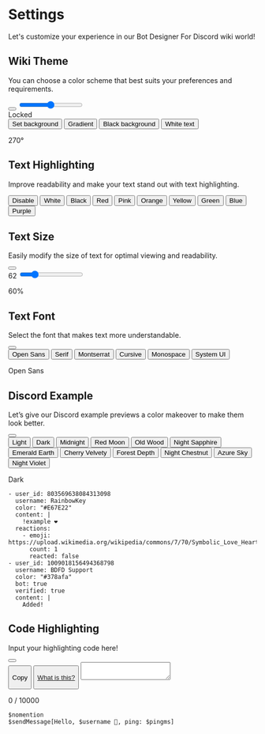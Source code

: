# Settings
Let's customize your experience in our Bot Designer For Discord wiki world!

<link rel="stylesheet" href="./settings.css">
<script src="./settings.js" defer></script>

<div class="settingembed">
  <h2>Wiki Theme</h2>
  <p>You can choose a color scheme that best suits your preferences and requirements.</p>
  <button class="resetSettingButton" id="resetTheme" onClick="resetTheme()">
    <i class="fa fa-refresh" aria-hidden="true"></i>
  </button>
  <input type="range" id="themeSlider" min="0" max="360" oninput="updateColor()">
  <div id="themePreview">
    <div id="colorThemeDisplay"></div>
    <div id="hexColor"></div>
    <div class="lock-text" id="lockText" onClick="lockTheme()">Locked</div>
  </div>
  <div class="themebuttons">
    <button class="tbutton" id="setBackground" onClick="useBackground()">Set background</button>
    <button class="tbutton" id="gradientTheme" onClick="gradientBackground()">Gradient</button>
    <button class="tbutton" id="setDarkBackground" onClick="useDarkBackground()">Black background</button>
    <button class="tbutton" id="setWhiteColor" onClick="useFontColor()">White text</button>
  </div>
  <p id="default-is">270°</p>
</div>

<div class="settingembed">
  <h2>Text Highlighting</h2>
  <p>Improve readability and make your text stand out with  text highlighting.</p>
  <div class="texthighbuttons">
    <button id="high-none" onClick="changeTextHigh('none')" class="hbutton">Disable</button>
    <button id="high-white" onClick="changeTextHigh('white')" class="hbutton">White</button>
    <button id="high-black" onClick="changeTextHigh('black')" class="hbutton">Black</button>
    <button id="high-red" onClick="changeTextHigh('red')" class="hbutton">Red</button>
    <button id="high-pink" onClick="changeTextHigh('pink')" class="hbutton">Pink</button>
    <button id="high-orange" onClick="changeTextHigh('orange')" class="hbutton">Orange</button>
    <button id="high-yellow" onClick="changeTextHigh('yellow')" class="hbutton">Yellow</button>
    <button id="high-green" onClick="changeTextHigh('green')" class="hbutton">Green</button>
    <button id="high-blue" onClick="changeTextHigh('blue')" class="hbutton">Blue</button>
    <button id="high-purple" onClick="changeTextHigh('purple')" class="hbutton">Purple</button>
  </div>
</div>

<div class="settingembed">
  <h2>Text Size</h2>
  <p>Easily modify the size of text for optimal viewing and readability.</p>
  <button class="resetSettingButton" id="textResetButton" onClick="resetFontSize()">
    <i class="fa fa-refresh" aria-hidden="true"></i>
  </button>
  <div class="textsizebuttons">
    <label id="display-size">62</label>
    <input type="range" id="textsize" min="50" max="100" value="60" oninput="changeFontSize()"/>
    <p id="default-is">60%</p>
  </div>
</div>

<div class="settingembed">
  <h2>Text Font</h2>
  <p>Select the font that makes text more understandable.</p>
  <button class="resetSettingButton" id="font1" onClick="changeTextFont('font1')">
    <i class="fa fa-refresh" aria-hidden="true"></i>
  </button>
  <div class="textfontbuttons">
  	<button id="font1" class="fbutton" onClick="changeTextFont('font1')">Open Sans</button>
    <button id="font2" class="fbutton" onClick="changeTextFont('font2')">Serif</button>
  	<button id="font3" class="fbutton" onClick="changeTextFont('font3')">Montserrat</button>
  	<button id="font4" class="fbutton" onClick="changeTextFont('font4')">Cursive</button>
  	<button id="font5" class="fbutton" onClick="changeTextFont('font5')">Monospace</button>
  	<button id="font6" class="fbutton" onClick="changeTextFont('font6')">System UI</button>
    <p id="default-is">Open Sans</p>
  </div>
</div>

<div class="settingembed">
  <h2>Discord Example</h2>
  <p>Let’s give our Discord example previews a color makeover to make them look better.</p>
  <button class="resetSettingButton" onClick="changeDiscordTheme('dark')">
    <i class="fa fa-refresh" aria-hidden="true"></i>
  </button>
  <div class="discordexamplebuttons">
    <button id="light-button" class="dbutton" onClick="changeDiscordTheme('light')">
      <div class="display-color" id="light"></div>
      <div class="display-text">Light</div>
    </button>
    <button id="dark-button" class="dbutton" onClick="changeDiscordTheme('dark')">
      <div class="display-color" id="dark"></div>
      <div class="display-text">Dark</div>
    </button>
    <button id="midnight-button" class="dbutton" onClick="changeDiscordTheme('midnight')">
      <div class="display-color" id="midnight"></div>
      <div class="display-text">Midnight</div>
    </button>
    <button id="redmoon-button" class="dbutton" onClick="changeDiscordTheme('redmoon')">
      <div class="display-color" id="redmoon"></div>
      <div class="display-text">Red Moon</div>
    </button>
    <button id="oldwood-button" class="dbutton" onClick="changeDiscordTheme('oldwood')">
      <div class="display-color" id="oldwood"></div>
      <div class="display-text">Old Wood</div>
    </button>
    <button id="nightsapphire-button" class="dbutton" onClick="changeDiscordTheme('nightsapphire')">
      <div class="display-color" id="nightsapphire"></div>
      <div class="display-text">Night Sapphire</div>
    </button>
    <button id="emeraldearth-button" class="dbutton" onClick="changeDiscordTheme('emeraldearth')">
      <div class="display-color" id="emeraldearth"></div>
      <div class="display-text">Emerald Earth</div>
    </button>
    <button id="cherryvelvety-button" class="dbutton" onClick="changeDiscordTheme('cherryvelvety')">
      <div class="display-color" id="cherryvelvety"></div>
      <div class="display-text">Cherry Velvety</div>
    </button>
    <button id="forestdepth-button" class="dbutton" onClick="changeDiscordTheme('forestdepth')">
      <div class="display-color" id="forestdepth"></div>
      <div class="display-text">Forest Depth</div>
    </button>
    <button id="nightchestnut-button" class="dbutton" onClick="changeDiscordTheme('nightchestnut')">
      <div class="display-color" id="nightchestnut"></div>
      <div class="display-text">Night Chestnut</div>
    </button>
    <button id="azuresky-button" class="dbutton" onClick="changeDiscordTheme('azuresky')">
      <div class="display-color" id="azuresky"></div>
      <div class="display-text">Azure Sky</div>
    </button>
    <button id="nightviolet-button" class="dbutton" onClick="changeDiscordTheme('nightviolet')">
      <div class="display-color" id="nightviolet"></div>
      <div class="display-text">Night Violet</div>
    </button>
  </div>
  <p id="default-is">Dark</p>
</div>

```discord yaml
- user_id: 803569638084313098
  username: RainbowKey
  color: "#E67E22"
  content: |
    !example ❤️
  reactions:
    - emoji: https://upload.wikimedia.org/wikipedia/commons/7/70/Symbolic_Love_Heart.png
      count: 1
      reacted: false
- user_id: 1009018156494368798
  username: BDFD Support
  color: "#378afa"
  bot: true
  verified: true
  content: |
    Added!
```

<div class="settingembed">
  <h2>Code Highlighting</h2>
  <p>Input your  highlighting code here!</p>
  <button class="resetSettingButton" id="resetHG" onClick="resetHGInput()">
    <i class="fa fa-refresh" aria-hidden="true"></i>
  </button>
  <div class="codehighlighting">
    <button id="copyHG" onClick="copyHGInput()" class="hgButton">
      <p><i class="fa fa-clipboard" aria-hidden="true"></i> Copy</p>
    </button>
    <button class="hgButton">
      <p><a href="https://www.youtube.com/watch?v=xvFZjo5PgG0"><i class="fa fa-book" aria-hidden="true"></i> What is this?</a></p>
    </button>
    <textarea id="jsonhginput" oninput="updateCodeHG()" maxlength="10000"></textarea>
  </div>
  <p class="charCount">0 / 10000</p>
</div>

```
$nomention
$sendMessage[Hello, $username 👋, ping: $pingms]
```
